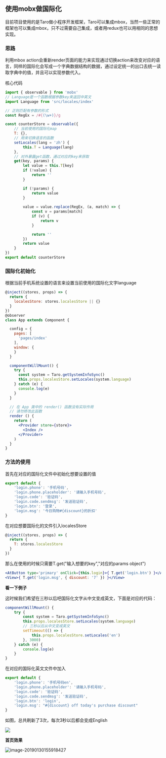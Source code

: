 ## 使用mobx做国际化

目前项目使用的是Taro做小程序开发框架，Taro可以集成mbox，当然一些正常的框架也可以集成mbox，只不过需要自己集成，或者用redux也可以用相同的思想实现。

### 思路

利用mbox action会重新render页面的能力来实现通过切换action来改变对应的语言，同样的国际化会写成一个字典数据结构的数据，通过设定统一的出口去统一读取字典中的值，并且可以实现参数代入。

核心代码

```jsx
import { observable } from 'mobx'
// Language是一个函数根据参数key来返回中英文
import Language from 'src/locales/index'

// 正则匹配有参数的形式
const RegEx = /#{(\w+)}/g

const counterStore = observable({
    // 当前使用的国际化map
    T: {},
    // 用来切换语言的函数
    setLocales(lang = 'zh') {
        this.T = Language(lang)
    },
    // 对外暴露get函数，通过对应的key来获取
    get(key, params) {
        let value = this.T[key]
        if (!value) {
            return ''
        }

        if (!params) {
            return value
        }
        
        value = value.replace(RegEx, (a, match) => {
            const v = params[match]
            if (v) {
                return v
            }

            return ''
        })
        return value
    }
})
export default counterStore
```

### 国际化初始化

根据当前手机系统设置的语言来设置当前使用的国际化文字language

```jsx
@inject((stores, props) => {
  return {
    localesStore: stores.localesStore || {}
  }
})
@observer
class App extends Component {

  config = {
    pages: [
      'pages/index'
    ],
    window: {
    }
  }

  componentWillMount() {
    try {
      const system = Taro.getSystemInfoSync()
      this.props.localesStore.setLocales(system.language)
    } catch (e) {
      console.log(e)
    }
  }

  // 在 App 类中的 render() 函数没有实际作用
  // 请勿修改此函数
  render () {
    return (
      <Provider store={store}>
        <Index />
      </Provider>
    )
  }
}
```

### 方法的使用

首先在对应的国际化文件中初始化想要设置的值

```js
export default {
    'login.phone': '手机号码',
    'login.phone.placeholder': '请输入手机号码',
    'login.code': '验证码',
    'login.code.sendmsg': '发送验证码',
    'login.btn': '登录',
    'login.msg': '今日购物#{discount}的折扣'
}
```

在对应想要国际化的文件引入localesStore

```jsx
@inject((stores, props) => {  
  return {
    T: stores.localesStore
  }
})
```

那么在使用的时候只需要T.get("输入想要的key","对应的params object")

```jsx
<AtButton type='primary' onClick={this.login}>{ T.get('login.btn') }</AtButton>
<View>{ T.get('login.msg', { discount: '7' }) }</View>
```

**看一下例子**

这时候我们希望在三秒以后吧国际化文字从中文变成英文，下面是对应的代码：

```jsx
componentWillMount() {
    try {
        const system = Taro.getSystemInfoSync()
        this.props.localesStore.setLocales(system.language)
        // 三秒以后从中文变成英文
        setTimeout(() => {
        	this.props.localesStore.setLocales('en')
    	}, 3000)
    } catch (e) {
    	console.log(e)
    }
}
```

在对应的国际化英文文件中加入

```js
export default {
    'login.phone': '手机号码en',
    'login.phone.placeholder': '请输入手机号码',
    'login.code': '验证码',
    'login.code.sendmsg': '发送验证码',
    'login.btn': 'login',
    'login.msg': "#{discount} off today's purchase discount"
}
```

如图，总共刷新了3次，每次3秒以后都会变成English

![](http://media.kitebear.cn/ct/2019-01-30-login1-30.gif)



**首页效果**

![image-20190130155918427](http://media.kitebear.cn/ct/2019-01-30-075918.png)
